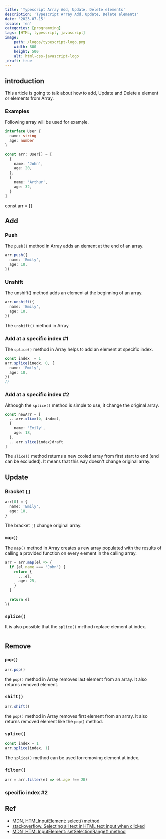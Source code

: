 ```yaml
---
title: 'Typescript Array Add, Update, Delete elements'
description: 'Typescript Array Add, Update, Delete elements'
date: '2023-07-15'
locale: 'en'
categories: [programming]
tags: [HTML, typescript, javascript]
image:
    path: /logos/typescript-logo.png
    width: 800
    height: 500
    alt: html-css-javascript-logo
_draft: true
---
```

## introduction
This article is going to talk about how to add, Update and Delete a element or elements from Array.

### Examples
Following array will be used for example.
```ts
interface User {
  name: string
  age: number
}

const arr: User[] = [
  {
    name: 'John',
    age: 20,
  },
  {
    name: 'Arthur',
    age: 32,
  }
]
```
const arr = []


## Add

### Push
The `push()` method in Array adds an element at the end of an array.
```ts
arr.push({
  name: 'Emily',
  age: 18,
})
```

### Unshift
The unshift() method adds an element at the beginning of an array.
```ts
arr.unshift({
  name: 'Emily',
  age: 18,
})
```
The `unshift()` method in Array

### Add at a specific index #1
The `splice()` method in Array helps to add an element at specific index.
```ts
const index  = 1
arr.splice(inedx, 0, {
  name: 'Emily',
  age: 18,
})
//
```

### Add at a specific index #2
Although the `splice()` method is simple to use, it change the original array.
```ts
const newArr = [
  ...arr.slice(0, index),
  {
    name: 'Emily',
    age: 18,
  },
  ...arr.slice(index)draft
]
```
The `slice()` method returns a new copied array from first start to end (end can be excluded).
It means that this way doesn't change original array.

## Update
### Bracket `[]`
```ts
arr[0] = {
  name: 'Emily',
  age: 18,
}
```
The bracket `[]` change original array.

### `map()`
The `map()` method in Array creates a new array populated with the results of calling a provided function on every element in the calling array.
```ts
arr = arr.map(el => {
  if (el.name === 'John') {
    return {
      ...el,
      age: 25,
    }
  }
  
  return el
})
```

### `splice()`
It is also possible that the `splice()` method replace element at index.
```ts

```

## Remove

### `pop()`
```ts
arr.pop()
```
the `pop()` method in Array removes last element from an array. It also returns removed element.

### `shift()`
```ts
arr.shift()
```
the `pop()` method in Array removes first element from an array. It also returns removed element like the `pop()` method.

### `splice()`
```ts
const index = 1
arr.splice(index, 1)
```
The `splice()` method can be used for removing element at index.

### `filter()`
```ts
arr = arr.filter(el => el.age !== 20)
```

### specific index #2

## Ref
- [MDN, HTMLInputElement: select() method](https://developer.mozilla.org/en-US/docs/Web/API/HTMLInputElement/select)
- [stackoverflow, Selecting all text in HTML text input when clicked](https://stackoverflow.com/questions/4067469/selecting-all-text-in-html-text-input-when-clicked)
- [MDN, HTMLInputElement: setSelectionRange() method](https://developer.mozilla.org/en-US/docs/Web/API/HTMLInputElement/setSelectionRange)
